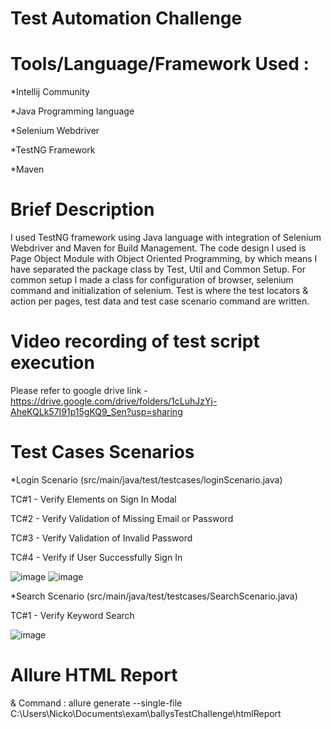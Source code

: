 # Test Automation Challenge

# Tools/Language/Framework Used :

*Intellij Community 

*Java Programming language

*Selenium Webdriver

*TestNG Framework

*Maven

# Brief Description

 I used TestNG framework using Java language with integration of Selenium Webdriver and Maven for Build Management. The code design I used is Page Object Module with Object Oriented Programming, by which means I have separated the package class by Test, Util and Common Setup. For common setup I made a class for configuration of browser, selenium command and initialization of selenium. Test is where the test locators & action per pages, test data and test case scenario command are written.

# Video recording of test script execution

Please refer to google drive link - https://drive.google.com/drive/folders/1cLuhJzYj-AheKQLk57I91p15gKQ9_Sen?usp=sharing

# Test Cases Scenarios
*Login Scenario (src/main/java/test/testcases/loginScenario.java)

   TC#1 - Verify Elements on Sign In Modal

   TC#2 - Verify Validation of Missing Email or Password

   TC#3 - Verify Validation of Invalid Password

   TC#4 - Verify if User Successfully Sign In

![image](https://github.com/legor0210/ballysTestChallenge/assets/52125153/61aa758a-2d34-4dc3-842a-72d24ceed4f8)
![image](https://github.com/legor0210/ballysTestChallenge/assets/52125153/16a9711e-e0bb-41cc-b415-ded62ff44766)

*Search Scenario (src/main/java/test/testcases/SearchScenario.java)

   TC#1 - Verify Keyword Search
   
   ![image](https://github.com/legor0210/ballysTestChallenge/assets/52125153/a609635d-1074-4040-90f5-c17117be4ed6)


# Allure HTML Report 
 & Command : allure generate --single-file C:\Users\Nicko\Documents\exam\ballysTestChallenge\htmlReport
 
   
   


   
                   
       
